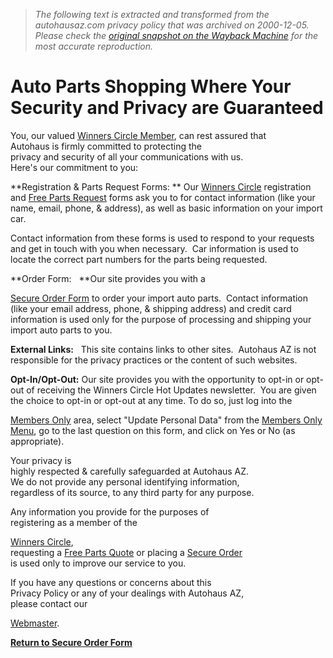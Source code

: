 > *The following text is extracted and transformed from the autohausaz.com privacy policy that was archived on 2000-12-05. Please check the [original snapshot on the Wayback Machine](https://web.archive.org/web/20001205150200id_/http%3A//www.autohausaz.com/html/privacystatement.html) for the most accurate reproduction.*

# Auto Parts Shopping Where Your Security and Privacy are Guaranteed

You, our valued [Winners Circle Member](http://www.autohausaz.com/html/winners.html), can rest assured that  
Autohaus is firmly committed to protecting the  
privacy and security of all your communications with us.  
Here's our commitment to you:

**Registration & Parts Request Forms: ** Our [Winners Circle](http://www.autohausaz.com/html/register.cfm) registration and [Free Parts Request](http://www.autohausaz.com/html/freequote.html) forms ask you to for contact information (like your name, email, phone, & address), as well as basic information on your import car.

Contact information from these forms is used to respond to your requests and get in touch with you when necessary.  Car information is used to locate the correct part numbers for the parts being requested.

 **Order Form:   **Our site provides you with a 

[Secure Order Form](https://www.autohausaz.com/secure/orderpage.html) to order your import auto parts.  Contact information (like your email address, phone, & shipping address) and credit card information is used only for the purpose of processing and shipping your import auto parts to you.

 **External Links:**   This site contains links to other sites.  Autohaus AZ is not responsible for the privacy practices or the content of such websites.

 **Opt-In/Opt-Out:** Our site provides you with the opportunity to opt-in or opt-out of receiving the Winners Circle Hot Updates newsletter.  You are given the choice to opt-in or opt-out at any time. To do so, just log into the 

[Members Only](http://www.autohausaz.com/membersonly/) area, select "Update Personal Data" from the [Members Only Menu](http://www.autohausaz.com/membersonly/), go to the last question on this form, and click on Yes or No (as appropriate).

Your privacy is  
highly respected & carefully safeguarded at Autohaus AZ.  
We do not provide any personal identifying information,  
regardless of its source, to any third party for any purpose.

Any information you provide for the purposes of  
registering as a member of the 

[Winners Circle](http://www.autohausaz.com/html/winners.html),  
requesting a [Free Parts Quote](http://www.autohausaz.com/html/freequote.html) or placing a [Secure Order](https://www.autohausaz.com/secure/orderpage.html)  
is used only to improve our service to you.

If you have any questions or concerns about this  
Privacy Policy or any of your dealings with Autohaus AZ,  
please contact our 

[Webmaster](mailto:webmaster@autohausaz.com).

**[Return to Secure Order Form](https://www.autohausaz.com/secure/orderpage.html)**
